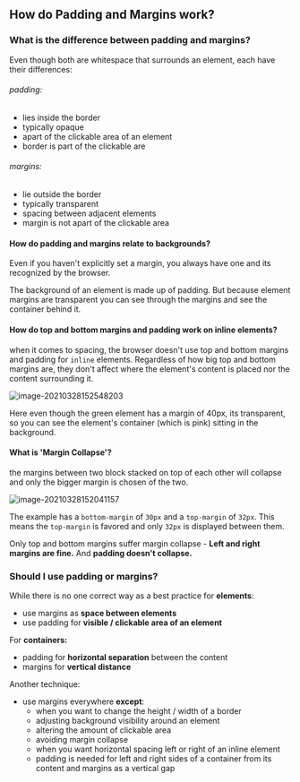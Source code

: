 ## How do Padding and Margins work?

### What is the difference between padding and margins?

Even though both are whitespace that surrounds an element, each have their differences:

###### padding:

- lies inside the border
- typically opaque
- apart of the clickable area of an element
- border is part of the clickable are

###### margins:

- lie outside the border
- typically transparent
- spacing between adjacent elements
- margin is not apart of the clickable area

#### How do padding and margins relate to backgrounds?

Even if you haven't explicitly set a margin, you always have one and its recognized by the browser. 

The background of an element is made up of padding. But because element margins are transparent you can see through the margins and see the container behind it.

#### How do top and bottom margins and padding work on inline elements?

when it comes to spacing, the browser doesn't use top and bottom margins and padding for `inline` elements. Regardless of how big top and bottom margins are, they don't affect where the element's content is placed nor the content surrounding it.

![image-20210328152548203](C:\Users\Karis\AppData\Roaming\Typora\typora-user-images\image-20210328152548203.png)

Here even though the green element has a margin of 40px, its transparent, so you can see the element's container (which is pink) sitting in the background. 

#### What is 'Margin Collapse'?

the margins between two block stacked on top of each other will collapse and only the bigger margin is chosen of the two.

![image-20210328152041157](C:\Users\Karis\AppData\Roaming\Typora\typora-user-images\image-20210328152041157.png)

The example has a `bottom-margin` of `30px` and a `top-margin` of `32px`. This means the `top-margin` is favored and only `32px` is displayed between them.

Only top and bottom margins suffer margin collapse - **Left and right margins are fine.** And **padding doesn't collapse.**

### Should I use padding or margins?

While there is no one correct way as a best practice for **elements**:

- use margins as **space between elements**
- use padding for **visible / clickable area of an element**

For **containers:**

- padding for **horizontal separation** between the content
- margins for **vertical distance**

Another technique:

- use margins everywhere **except**:
  - when you want to change the height / width of a border
  - adjusting background visibility around an element
  - altering the amount of clickable area
  - avoiding margin collapse
  - when you want horizontal spacing left or right of an inline element
  - padding is needed for left and right sides of a container from its content and margins as a vertical gap